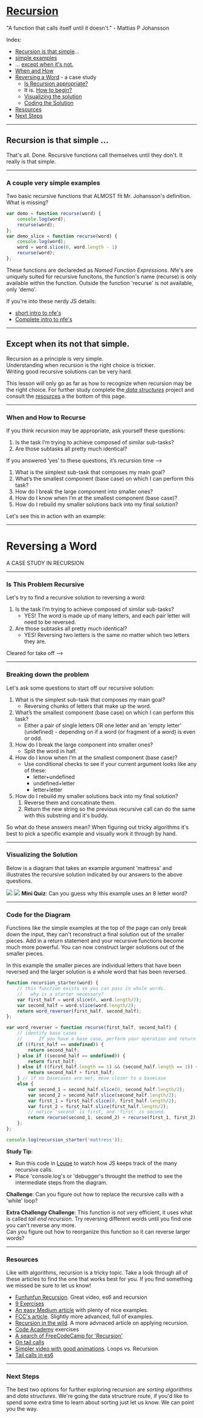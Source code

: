 # [Recursion](https://github.com/jankeLearning/content-md/blob/master/algorithms/03-BST-recursion.md)
"A function that calls itself until it doesn't."
    - Mattias P Johansson
    
Index:  
* [Recursion is that simple](#recursion-is-that-simple)...
* [simple examples](#a-couple-very-simple-examples)
* ... [except when it's not.](#except-when-its-not-that-simple)
* [When and How](#when-and-how-to-recurse)
* [Reversing a Word](#reversing-a-word) - a case study
    * [Is Recursion appropriate?](#is-this-problem-recursive)
    * It is. [How to begin?](#breaking-down-the-problem)
    * [Visualizing the solution](#visualizing-the-solution)
    * [Coding the Solution](#code-for-the-diagram)
* [Resources](#resources)
* [Next Steps](#next-steps)
___
## Recursion is that simple ...
That's all. Done.  Recursive functions call themselves until they don't.  It really is that simple.
___
### A couple very simple examples
Two basic recursive functions that ALMOST fit Mr. Johansson's definition.  What is missing?
```javascript
var demo = function recurse(word) {
    console.log(word);
    recurse(word);
};
var demo_slice = function recurse(word) {
    console.log(word);
    word = word.slice(0, word.length - 1)
    recurse(word);
};
```
These functions are declareded as _Named Function Expressions_. Nfe's are uniquely suited for recursive funcitons, the function's name (recurse) is only available within the function.  Outside the function 'recurse' is not available, only 'demo'.

If you're into these nerdy JS details:
* [short intro to nfe's](http://raganwald.com/2014/10/24/fun-with-named-functions.html)
* [Complete intro to nfe's](https://kangax.github.io/nfe/)

___
## Except when its not that simple. 
Recursion as a principle is very simple.  
Understanding when recursion is the right choice is trickier.  
Writing good recursive solutions can be very hard.

This lesson will only go as far as how to recognize when recursion may be the right choice. For further study complete the[ _data structures_](https://github.com/jankeLearning/projects/tree/master/03-data-structures) project and consult the [resources](#resources) a the bottom of this page.
___
### When and How to Recurse
If you think recursion may be appropriate, ask yourself these questions:
1. Is the task I’m trying to achieve composed of similar sub-tasks?
2. Are those subtasks all pretty much identical?

If you answered ‘yes’ to these questions, it’s recursion time -->

1. What is the simplest sub-task that composes my main goal?
2. What’s the smallest component (base case) on which I can perform this task?
3. How do I break the large component into smaller ones?
4. How do I know when I’m at the smallest component (base case)?
5. How do I rebuild my smaller solutions back into my final solution?

Let's see this in action with an example:
___
# Reversing a Word
A CASE STUDY IN RECURSION
___
### Is This Problem Recursive
Let's try to find a recursive solution to reversing a word:
1. Is the task I’m trying to achieve composed of similar sub-tasks?
    * YES!  The word is made up of many letters, and each pair letter will need to be reversed.
2. Are those subtasks all pretty much identical?
    * YES!  Reversing two letters is the same no matter which two letters they are.

Cleared for take off -->
___
### Breaking down the problem
Let's ask some questions to start off our recursive solution:
1. What is the simplest sub-task that composes my main goal?
    * Reversing chunks of letters that make up the word. 
2. What’s the smallest component (base case) on which I can perform this task?
    * Either a pair of single letters OR one letter and an 'empty letter' (undefined) - depending on if a word (or fragment of a word) is even or odd.
3. How do I break the large component into smaller ones?
    * Split the word in half.
4. How do I know when I’m at the smallest component (base case)?
    * Use conditional checks to see if your current argument looks like any of these:
        * letter+undefined 
        * undefined+letter
        * letter+letter
5. How do I rebuild my smaller solutions back into my final solution?
    1. Reverse them and concatinate them.  
    2. Return the new string so the previous recursive call can do the same with this substring and it's buddy.
    
So what do these answers mean?  When figuring out tricky algorithms it's best to pick a specific example and visually work it through by hand.
___
### Visualizing the Solution
Below is a diagram that takes an example argument 'mattress' and illustrates the recursive solution indicated by our answers to the above questions.  


![](https://github.com/jankeLearning/diagrams/blob/master/code-flow/recursion-example.png)
![](https://github.com/jankeLearning/diagrams/blob/master/code-flow/legend.png)
__Mini Quiz__: Can you guess why this example uses an 8 letter word?

___
### Code for the Diagram 
Functions like the simple examples at the top of the page can only break down the input, they can't reconstruct a final solution out of the smaller pieces.  Add in a return statement and your recursive functions become much more powerful.  You can now construct larger solutions out of the smaller pieces.

In this example the smaller pieces are individual letters that have been reversed and the larger solution is a whole word that has been reversed.  
```javascript
function recursion_starter(word) {
    // this function exists so you can pass in whole words.
    //   why is a starter necessary?
    var first_half = word.slice(0, word.length/2);
    var second_half = word.slice(word.length/2);
    return word_reverser(first_half, second_half);
};

var word_reverser = function recurse(first_half, second_half) {
    // identify base cases -
    //      If you have a base case, perform your operation and return the result
    if ((first_half == undefined)) {
        return second_half; 
    } else if ((second_half == undefined)) {
        return first_half; 
    } else if ((first_half.length == 1) && (second_half.length == 1)) {
        return second_half + first_half; 
    } // if no basecases are met, move closer to a basecase
    else {
        var second_1 = second_half.slice(0, second_half.length/2);
        var second_2 = second_half.slice(second_half.length/2);
        var first_1 = first_half.slice(0, first_half.length/2);
        var first_2 = first_half.slice(first_half.length/2);
        // notice 'second' is first, and 'first' is second.
        return recurse(second_1, second_2) + recurse(first_1, first_2);
    };
};

console.log(recursion_starter('mattress'));
``` 
__Study Tip__: 
* Run this code in [Loupe](http://latentflip.com/loupe/) to watch how JS keeps track of the many recursive calls.
* Place 'console.log's or 'debugger's throught the method to see the intermediate steps from the diagram.

__Challenge__: Can you figure out how to replace the recursive calls with a 'while' loop?

__Extra Challengy Challenge__: This function is not very efficient, it uses what is called _tail end recursion_.  Try reversing different words until you find one you can't reverse any more.  
Can you figure out how to reorganize this function so it can reverse larger words?
___
### Resources
Like with algorithms, recursion is a tricky topic.  Take a look through all of these articles to find the one that works best for you. If you find something we missed be sure to let us know!
* [Funfunfun Recursion](https://www.youtube.com/watch?v=k7-N8R0-KY4). Great video, es6 and recursion
* [9 Exercises](http://www.w3resource.com/javascript-exercises/javascript-recursion-functions-exercises.php)
* [An easy Medium article](https://medium.com/@zfrisch/understanding-recursion-in-javascript-992e96449e03) with plenty of nice examples.
* [FCC's article](https://medium.freecodecamp.org/recursion-in-javascript-1608032c7a1f). Slightly more advanced, full of examples.
* [Recursion in the wild](https://www.sitepoint.com/recursion-functional-javascript/).  A more advnaced article on applying recursion.
* [Code Academy](https://www.codecademy.com/courses/javascript-lesson-205/0/1) exercises
* [A search of FreeCodeCamp for 'Recursion'](https://medium.freecodecamp.org/search?q=recursion)
* [On tail calls](https://medium.com/functional-javascript/recursion-282a6abbf3c5)
* [Simpler video with good animations](https://www.youtube.com/watch?v=FyHloXKnPWc). Loops vs. Recursion  
* [Tail calls in es6](http://jimrottinger.github.io/es6-tail-call-optimization/)  

___
### Next Steps
The best two options for further exploring recursion are _sorting algorithms_ and _data structures_.  We're going the data structrure route, if you'd like to spend some extra time to learn about sorting just let us know.  We can point you the way.
